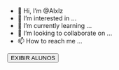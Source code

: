 - 👋 Hi, I’m @Alxlz
- 👀 I’m interested in ...
- 🌱 I’m currently learning ...
- 💞️ I’m looking to collaborate on ...
- 📫 How to reach me ...

<!---
Alxlz/Alxlz is a ✨ special ✨ repository because its `README.md` (this file) appears on your GitHub profile.
You can click the Preview link to take a look at your changes.
--->

<!DOCTYPE html>
<html lang="en">
<head>
    <meta charset="UTF-8">
    <meta http-equiv="X-UA-Compatible" content="IE=edge">
    <meta name="viewport" content="width=device-width, initial-scale=1.0">
    <link rel="stylesheet" href="script.css">
    <script src="script.js"></script>
    <title>Document</title>
</head>
<body>
    <button onclick="exibirAlunos()">EXIBIR ALUNOS</button>
    <div id="resuldado">
        <img src="./imgs/Joao.png" alt="">
    </div>
</body>
</html>
